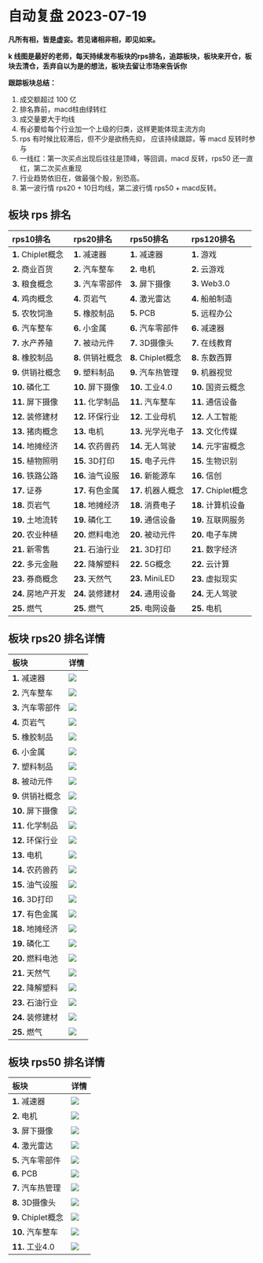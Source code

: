 # 自动复盘 2023-07-19

**凡所有相，皆是虚妄。若见诸相非相，即见如来。**

**k 线图是最好的老师，每天持续发布板块的rps排名，追踪板块，板块来开仓，板块去清仓，丢弃自以为是的想法，板块去留让市场来告诉你**
        
**跟踪板块总结：**
1. 成交额超过 100 亿
2. 排名靠前，macd柱由绿转红
3. 成交量要大于均线
4. 有必要给每个行业加一个上级的归类，这样更能体现主流方向
5. rps 有时候比较滞后，但不少是欲杨先抑， 应该持续跟踪，等 macd 反转时参与
6. 一线红：第一次买点出现后往往是顶峰，等回调，macd 反转，rps50 还一直红，第二次买点重现
7. 行业趋势依旧在，做最强个股，别恐高。
8. 第一波行情 rps20 + 10日均线，第二波行情 rps50 + macd反转。
        
## 板块 rps 排名
| rps10排名          | rps20排名         | rps50排名          | rps120排名          |
|:-------------------|:------------------|:-------------------|:--------------------|
| **1.** Chiplet概念 | **1.** 减速器     | **1.** 减速器      | **1.** 游戏         |
| **2.** 商业百货    | **2.** 汽车整车   | **2.** 电机        | **2.** 云游戏       |
| **3.** 粮食概念    | **3.** 汽车零部件 | **3.** 屏下摄像    | **3.** Web3.0       |
| **4.** 鸡肉概念    | **4.** 页岩气     | **4.** 激光雷达    | **4.** 船舶制造     |
| **5.** 农牧饲渔    | **5.** 橡胶制品   | **5.** PCB         | **5.** 远程办公     |
| **6.** 汽车整车    | **6.** 小金属     | **6.** 汽车零部件  | **6.** 减速器       |
| **7.** 水产养殖    | **7.** 被动元件   | **7.** 3D摄像头    | **7.** 在线教育     |
| **8.** 橡胶制品    | **8.** 供销社概念 | **8.** Chiplet概念 | **8.** 东数西算     |
| **9.** 供销社概念  | **9.** 塑料制品   | **9.** 汽车热管理  | **9.** 机器视觉     |
| **10.** 磷化工     | **10.** 屏下摄像  | **10.** 工业4.0    | **10.** 国资云概念  |
| **11.** 屏下摄像   | **11.** 化学制品  | **11.** 汽车整车   | **11.** 通信设备    |
| **12.** 装修建材   | **12.** 环保行业  | **12.** 工业母机   | **12.** 人工智能    |
| **13.** 猪肉概念   | **13.** 电机      | **13.** 光学光电子 | **13.** 文化传媒    |
| **14.** 地摊经济   | **14.** 农药兽药  | **14.** 无人驾驶   | **14.** 元宇宙概念  |
| **15.** 植物照明   | **15.** 3D打印    | **15.** 电子元件   | **15.** 生物识别    |
| **16.** 铁路公路   | **16.** 油气设服  | **16.** 新能源车   | **16.** 信创        |
| **17.** 证券       | **17.** 有色金属  | **17.** 机器人概念 | **17.** Chiplet概念 |
| **18.** 页岩气     | **18.** 地摊经济  | **18.** 消费电子   | **18.** 计算机设备  |
| **19.** 土地流转   | **19.** 磷化工    | **19.** 通信设备   | **19.** 互联网服务  |
| **20.** 农业种植   | **20.** 燃料电池  | **20.** 被动元件   | **20.** 电子车牌    |
| **21.** 新零售     | **21.** 石油行业  | **21.** 3D打印     | **21.** 数字经济    |
| **22.** 多元金融   | **22.** 降解塑料  | **22.** 5G概念     | **22.** 云计算      |
| **23.** 券商概念   | **23.** 天然气    | **23.** MiniLED    | **23.** 虚拟现实    |
| **24.** 房地产开发 | **24.** 装修建材  | **24.** 通用设备   | **24.** 无人驾驶    |
| **25.** 燃气       | **25.** 燃气      | **25.** 电网设备   | **25.** 电机        |
## 板块 rps20 排名详情
| 板块              | 详情                                                                                                |
|:------------------|:----------------------------------------------------------------------------------------------------|
| **1.** 减速器     | ![](https://sykent-blog-image.oss-cn-beijing.aliyuncs.com/quant/image/2023/7/1689753945893-tmp.jpg) |
| **2.** 汽车整车   | ![](https://sykent-blog-image.oss-cn-beijing.aliyuncs.com/quant/image/2023/7/1689753947372-tmp.jpg) |
| **3.** 汽车零部件 | ![](https://sykent-blog-image.oss-cn-beijing.aliyuncs.com/quant/image/2023/7/1689753948495-tmp.jpg) |
| **4.** 页岩气     | ![](https://sykent-blog-image.oss-cn-beijing.aliyuncs.com/quant/image/2023/7/1689753949425-tmp.jpg) |
| **5.** 橡胶制品   | ![](https://sykent-blog-image.oss-cn-beijing.aliyuncs.com/quant/image/2023/7/1689753950417-tmp.jpg) |
| **6.** 小金属     | ![](https://sykent-blog-image.oss-cn-beijing.aliyuncs.com/quant/image/2023/7/1689753951430-tmp.jpg) |
| **7.** 塑料制品   | ![](https://sykent-blog-image.oss-cn-beijing.aliyuncs.com/quant/image/2023/7/1689753952361-tmp.jpg) |
| **8.** 被动元件   | ![](https://sykent-blog-image.oss-cn-beijing.aliyuncs.com/quant/image/2023/7/1689753953291-tmp.jpg) |
| **9.** 供销社概念 | ![](https://sykent-blog-image.oss-cn-beijing.aliyuncs.com/quant/image/2023/7/1689753954029-tmp.jpg) |
| **10.** 屏下摄像  | ![](https://sykent-blog-image.oss-cn-beijing.aliyuncs.com/quant/image/2023/7/1689753954890-tmp.jpg) |
| **11.** 化学制品  | ![](https://sykent-blog-image.oss-cn-beijing.aliyuncs.com/quant/image/2023/7/1689753955832-tmp.jpg) |
| **12.** 环保行业  | ![](https://sykent-blog-image.oss-cn-beijing.aliyuncs.com/quant/image/2023/7/1689753956706-tmp.jpg) |
| **13.** 电机      | ![](https://sykent-blog-image.oss-cn-beijing.aliyuncs.com/quant/image/2023/7/1689753957618-tmp.jpg) |
| **14.** 农药兽药  | ![](https://sykent-blog-image.oss-cn-beijing.aliyuncs.com/quant/image/2023/7/1689753958499-tmp.jpg) |
| **15.** 油气设服  | ![](https://sykent-blog-image.oss-cn-beijing.aliyuncs.com/quant/image/2023/7/1689753959528-tmp.jpg) |
| **16.** 3D打印    | ![](https://sykent-blog-image.oss-cn-beijing.aliyuncs.com/quant/image/2023/7/1689753960436-tmp.jpg) |
| **17.** 有色金属  | ![](https://sykent-blog-image.oss-cn-beijing.aliyuncs.com/quant/image/2023/7/1689753961337-tmp.jpg) |
| **18.** 地摊经济  | ![](https://sykent-blog-image.oss-cn-beijing.aliyuncs.com/quant/image/2023/7/1689753962188-tmp.jpg) |
| **19.** 磷化工    | ![](https://sykent-blog-image.oss-cn-beijing.aliyuncs.com/quant/image/2023/7/1689753963087-tmp.jpg) |
| **20.** 燃料电池  | ![](https://sykent-blog-image.oss-cn-beijing.aliyuncs.com/quant/image/2023/7/1689753963956-tmp.jpg) |
| **21.** 天然气    | ![](https://sykent-blog-image.oss-cn-beijing.aliyuncs.com/quant/image/2023/7/1689753964871-tmp.jpg) |
| **22.** 降解塑料  | ![](https://sykent-blog-image.oss-cn-beijing.aliyuncs.com/quant/image/2023/7/1689753965742-tmp.jpg) |
| **23.** 石油行业  | ![](https://sykent-blog-image.oss-cn-beijing.aliyuncs.com/quant/image/2023/7/1689753966644-tmp.jpg) |
| **24.** 装修建材  | ![](https://sykent-blog-image.oss-cn-beijing.aliyuncs.com/quant/image/2023/7/1689753967495-tmp.jpg) |
| **25.** 燃气      | ![](https://sykent-blog-image.oss-cn-beijing.aliyuncs.com/quant/image/2023/7/1689753968526-tmp.jpg) |
## 板块 rps50 排名详情
| 板块               | 详情                                                                                                |
|:-------------------|:----------------------------------------------------------------------------------------------------|
| **1.** 减速器      | ![](https://sykent-blog-image.oss-cn-beijing.aliyuncs.com/quant/image/2023/7/1689753969375-tmp.jpg) |
| **2.** 电机        | ![](https://sykent-blog-image.oss-cn-beijing.aliyuncs.com/quant/image/2023/7/1689753970294-tmp.jpg) |
| **3.** 屏下摄像    | ![](https://sykent-blog-image.oss-cn-beijing.aliyuncs.com/quant/image/2023/7/1689753971125-tmp.jpg) |
| **4.** 激光雷达    | ![](https://sykent-blog-image.oss-cn-beijing.aliyuncs.com/quant/image/2023/7/1689753972106-tmp.jpg) |
| **5.** 汽车零部件  | ![](https://sykent-blog-image.oss-cn-beijing.aliyuncs.com/quant/image/2023/7/1689753973014-tmp.jpg) |
| **6.** PCB         | ![](https://sykent-blog-image.oss-cn-beijing.aliyuncs.com/quant/image/2023/7/1689753973954-tmp.jpg) |
| **7.** 汽车热管理  | ![](https://sykent-blog-image.oss-cn-beijing.aliyuncs.com/quant/image/2023/7/1689753974825-tmp.jpg) |
| **8.** 3D摄像头    | ![](https://sykent-blog-image.oss-cn-beijing.aliyuncs.com/quant/image/2023/7/1689753975713-tmp.jpg) |
| **9.** Chiplet概念 | ![](https://sykent-blog-image.oss-cn-beijing.aliyuncs.com/quant/image/2023/7/1689753976550-tmp.jpg) |
| **10.** 汽车整车   | ![](https://sykent-blog-image.oss-cn-beijing.aliyuncs.com/quant/image/2023/7/1689753977428-tmp.jpg) |
| **11.** 工业4.0    | ![](https://sykent-blog-image.oss-cn-beijing.aliyuncs.com/quant/image/2023/7/1689753978344-tmp.jpg) |